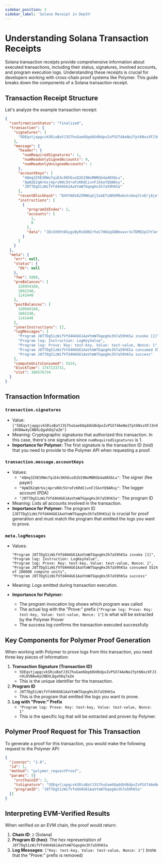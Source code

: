 ```yaml
---
sidebar_position: 3
sidebar_label: 'Solana Receipt in Depth'
---
```


# Understanding Solana Transaction Receipts

Solana transaction receipts provide comprehensive information about executed transactions, including their status, signatures, involved accounts, and program execution logs. Understanding these receipts is crucial for developers working with cross-chain proof systems like Polymer. This guide breaks down the components of a Solana transaction receipt.

## Transaction Receipt Structure

Let's analyze the example transaction receipt:

```json
{
  "confirmationStatus": "finalized",
  "transaction": {
    "signatures": [
      "5DEqvtjapgcvkSRioBaYJ3S7huGae6QqddUd6dpxZvPSX74AeNe2fpt6NxzXFJ3n9i8VBAw4yCNBXLQgahDq7aZm"
    ],
    "message": {
      "header": {
        "numRequiredSignatures": 1,
        "numReadonlySignedAccounts": 0,
        "numReadonlyUnsignedAccounts": 1
      },
      "accountKeys": [
        "4Qmq3ZXESRWo7qiE4c96hEusD2U19NxMNRGb4aARXbLu",
        "9pWZ62qHrUxj4prsN9c5VroFzKRdCivnFJSkoYQ9ARxy",
        "J8T7Dg51zWifVfd4H4G61AaVtmW7GqegHx3h7a59hKSa"
      ],
      "recentBlockhash": "DXVYAKVA25MWGqXj5zmETo8KhM9obntsHoq7cnErj8je",
      "instructions": [
        {
          "programIdIndex": 2,
          "accounts": [
            1,
            0
          ],
          "data": "JDn3X9ht6kygxByRsbDN2rhoC7HbGqS8Bmvwsr3vTDMD2pChY1ef"
        }
      ]
    }
  },
  "meta": {
    "err": null,
    "status": {
      "Ok": null
    },
    "fee": 5000,
    "preBalances": [
      320954160,
      1002240,
      1141440
    ],
    "postBalances": [
      320949160,
      1002240,
      1141440
    ],
    "innerInstructions": [],
    "logMessages": [
      "Program J8T7Dg51zWifVfd4H4G61AaVtmW7GqegHx3h7a59hKSa invoke [1]",
      "Program log: Instruction: LogKeyValue",
      "Program log: Prove: Key: test-key, Value: test-value, Nonce: 1",
      "Program J8T7Dg51zWifVfd4H4G61AaVtmW7GqegHx3h7a59hKSa consumed 5524 of 200000 compute units",
      "Program J8T7Dg51zWifVfd4H4G61AaVtmW7GqegHx3h7a59hKSa success"
    ],
    "computeUnitsConsumed": 5524,
    "blockTime": 1747133731,
    "slot": 380576734
  }
}

```

## Transaction Information

### `transaction.signatures`

- Value: `["5DEqvtjapgcvkSRioBaYJ3S7huGae6QqddUd6dpxZvPSX74AeNe2fpt6NxzXFJ3n9i8VBAw4yCNBXLQgahDq7aZm"]`
- Meaning: Cryptographic signatures that authorized this transaction. In this case, there's one signature since `numRequiredSignatures` is 1.
- **Importance for Polymer:** The first signature is the transaction ID (txid) that you need to provide to the Polymer API when requesting a proof.

### `transaction.message.accountKeys`

- Values:
    - `"4Qmq3ZXESRWo7qiE4c96hEusD2U19NxMNRGb4aARXbLu"`: The signer (fee payer)
    - `"9pWZ62qHrUxj4prsN9c5VroFzKRdCivnFJSkoYQ9ARxy"`: The logger account (PDA)
    - `"J8T7Dg51zWifVfd4H4G61AaVtmW7GqegHx3h7a59hKSa"`: The program ID
- Meaning: Lists all accounts involved in the transaction.
- **Importance for Polymer:** The program ID (`J8T7Dg51zWifVfd4H4G61AaVtmW7GqegHx3h7a59hKSa`) is crucial for proof generation and must match the program that emitted the logs you want to prove.

### `meta.logMessages`

- Values:
    
    ```
    "Program J8T7Dg51zWifVfd4H4G61AaVtmW7GqegHx3h7a59hKSa invoke [1]",
    "Program log: Instruction: LogKeyValue",
    "Program log: Prove: Key: test-key, Value: test-value, Nonce: 1",
    "Program J8T7Dg51zWifVfd4H4G61AaVtmW7GqegHx3h7a59hKSa consumed 5524 of 200000 compute units",
    "Program J8T7Dg51zWifVfd4H4G61AaVtmW7GqegHx3h7a59hKSa success"
    
    ```
    
- Meaning: Logs emitted during transaction execution.
- **Importance for Polymer:**
    - The program invocation log shows which program was called
    - The actual log with the "Prove:" prefix (`"Program log: Prove: Key: test-key, Value: test-value, Nonce: 1"`) is what will be extracted by the Polymer Prover
    - The success log confirms the transaction executed successfully

## Key Components for Polymer Proof Generation

When working with Polymer to prove logs from this transaction, you need three key pieces of information:

1. **Transaction Signature (Transaction ID)**
    - `5DEqvtjapgcvkSRioBaYJ3S7huGae6QqddUd6dpxZvPSX74AeNe2fpt6NxzXFJ3n9i8VBAw4yCNBXLQgahDq7aZm`
    - This is the unique identifier for the transaction.
2. **Program ID**
    - `J8T7Dg51zWifVfd4H4G61AaVtmW7GqegHx3h7a59hKSa`
    - This is the program that emitted the logs you want to prove.
3. **Log with "Prove:" Prefix**
    - `"Program log: Prove: Key: test-key, Value: test-value, Nonce: 1"`
    - This is the specific log that will be extracted and proven by Polymer.

## Polymer Proof Request for This Transaction

To generate a proof for this transaction, you would make the following request to the Polymer API:

```json
{
  "jsonrpc": "2.0",
  "id": 1,
  "method": "polymer_requestProof",
  "params": [{
    "srcChainId": 2,
    "txSignature": "5DEqvtjapgcvkSRioBaYJ3S7huGae6QqddUd6dpxZvPSX74AeNe2fpt6NxzXFJ3n9i8VBAw4yCNBXLQgahDq7aZm",
    "programID": "J8T7Dg51zWifVfd4H4G61AaVtmW7GqegHx3h7a59hKSa"
  }]
}

```

## Interpreting EVM-Verified Results

When verified on an EVM chain, the proof would return:

1. **Chain ID**: `2` (Solana)
2. **Program ID (hex)**: The hex representation of `J8T7Dg51zWifVfd4H4G61AaVtmW7GqegHx3h7a59hKSa`
3. **Log Messages**: `["Key: test-key, Value: test-value, Nonce: 1"]` (note that the "Prove:" prefix is removed)
